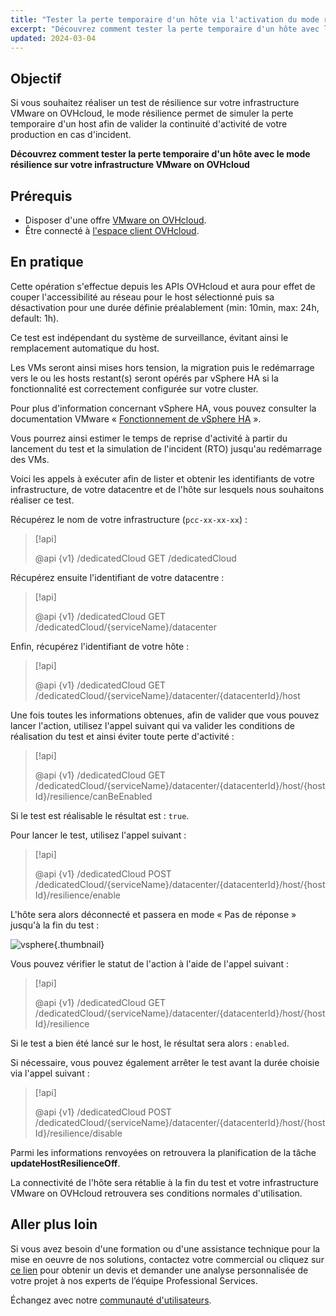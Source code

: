 ```yaml
---
title: "Tester la perte temporaire d'un hôte via l'activation du mode résilience"
excerpt: "Découvrez comment tester la perte temporaire d'un hôte avec le mode résilience sur votre infrastructure VMware on OVHcloud"
updated: 2024-03-04
---
```


## Objectif

Si vous souhaitez réaliser un test de résilience sur votre infrastructure VMware on OVHcloud, le mode résilience permet de simuler la perte temporaire d'un host afin de valider la continuité d'activité de votre production en cas d'incident.

**Découvrez comment tester la perte temporaire d'un hôte avec le mode résilience sur votre infrastructure VMware on OVHcloud**

## Prérequis

- Disposer d'une offre [VMware on OVHcloud](https://www.ovhcloud.com/fr/hosted-private-cloud/vmware/).
- Être connecté à [l'espace client OVHcloud](https://www.ovh.com/auth/?action=gotomanager&from=https://www.ovh.com/fr/&ovhSubsidiary=fr).

## En pratique

Cette opération s'effectue depuis les APIs OVHcloud et aura pour effet de couper l'accessibilité au réseau pour le host sélectionné puis sa désactivation pour une durée définie préalablement (min: 10min, max: 24h, default: 1h).

Ce test est indépendant du système de surveillance, évitant ainsi le remplacement automatique du host.

Les VMs seront ainsi mises hors tension, la migration puis le redémarrage vers le ou les hosts restant(s) seront opérés par vSphere HA si la fonctionnalité est correctement configurée sur votre cluster.

Pour plus d'information concernant vSphere HA, vous pouvez consulter la documentation VMware « [Fonctionnement de vSphere HA](https://docs.vmware.com/fr/VMware-vSphere/7.0/com.vmware.vsphere.avail.doc/GUID-33A65FF7-DA22-4DC5-8B18-5A7F97CCA536.html) ».

Vous pourrez ainsi estimer le temps de reprise d'activité à partir du lancement du test et la simulation de l'incident (RTO) jusqu'au redémarrage des VMs.

Voici les appels à exécuter afin de lister et obtenir les identifiants de votre infrastructure, de votre datacentre et de l'hôte sur lesquels nous souhaitons réaliser ce test.

Récupérez le nom de votre infrastructure (`pcc-xx-xx-xx`) :

> [!api]
>
> @api {v1} /dedicatedCloud GET /dedicatedCloud

Récupérez ensuite l'identifiant de votre datacentre :

> [!api]
>
> @api {v1} /dedicatedCloud GET /dedicatedCloud/{serviceName}/datacenter

Enfin, récupérez l'identifiant de votre hôte :

> [!api]
>
> @api {v1} /dedicatedCloud GET /dedicatedCloud/{serviceName}/datacenter/{datacenterId}/host

Une fois toutes les informations obtenues, afin de valider que vous pouvez lancer l'action, utilisez l'appel suivant qui va valider les conditions de réalisation du test et ainsi éviter toute perte d'activité :

> [!api]
>
> @api {v1} /dedicatedCloud GET /dedicatedCloud/{serviceName}/datacenter/{datacenterId}/host/{hostId}/resilience/canBeEnabled

Si le test est réalisable le résultat est : `true`.

Pour lancer le test, utilisez l'appel suivant :

> [!api]
>
> @api {v1} /dedicatedCloud POST /dedicatedCloud/{serviceName}/datacenter/{datacenterId}/host/{hostId}/resilience/enable

L'hôte sera alors déconnecté et passera en mode « Pas de réponse » jusqu'à la fin du test :

![vsphere](images/resilience_mode.png){.thumbnail}

Vous pouvez vérifier le statut de l'action à l'aide de l'appel suivant :

> [!api]
>
> @api {v1} /dedicatedCloud GET /dedicatedCloud/{serviceName}/datacenter/{datacenterId}/host/{hostId}/resilience

Si le test a bien été lancé sur le host, le résultat sera alors : `enabled`.

Si nécessaire, vous pouvez également arrêter le test avant la durée choisie via l'appel suivant :

> [!api]
>
> @api {v1} /dedicatedCloud POST /dedicatedCloud/{serviceName}/datacenter/{datacenterId}/host/{hostId}/resilience/disable

Parmi les informations renvoyées on retrouvera la planification de la tâche **updateHostResilienceOff**.

La connectivité de l'hôte sera rétablie à la fin du test et votre infrastructure VMware on OVHcloud retrouvera ses conditions normales d'utilisation.

## Aller plus loin

Si vous avez besoin d'une formation ou d'une assistance technique pour la mise en oeuvre de nos solutions, contactez votre commercial ou cliquez sur [ce lien](https://www.ovhcloud.com/fr/professional-services/) pour obtenir un devis et demander une analyse personnalisée de votre projet à nos experts de l’équipe Professional Services.

Échangez avec notre [communauté d'utilisateurs](/links/community).
